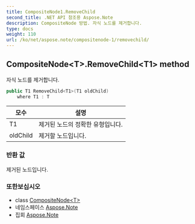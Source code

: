 ```yaml
---
title: CompositeNode1.RemoveChild
second_title: .NET API 참조용 Aspose.Note
description: CompositeNode 방법. 자식 노드를 제거합니다.
type: docs
weight: 110
url: /ko/net/aspose.note/compositenode-1/removechild/
---
```

## CompositeNode&lt;T&gt;.RemoveChild&lt;T1&gt; method

자식 노드를 제거합니다.

```csharp
public T1 RemoveChild<T1>(T1 oldChild)
    where T1 : T
```

| 모수 | 설명 |
| --- | --- |
| T1 | 제거된 노드의 정확한 유형입니다. |
| oldChild | 제거할 노드입니다. |

### 반환 값

제거된 노드입니다.

### 또한보십시오

* class [CompositeNode&lt;T&gt;](../)
* 네임스페이스 [Aspose.Note](../../compositenode-1/)
* 집회 [Aspose.Note](../../../)


